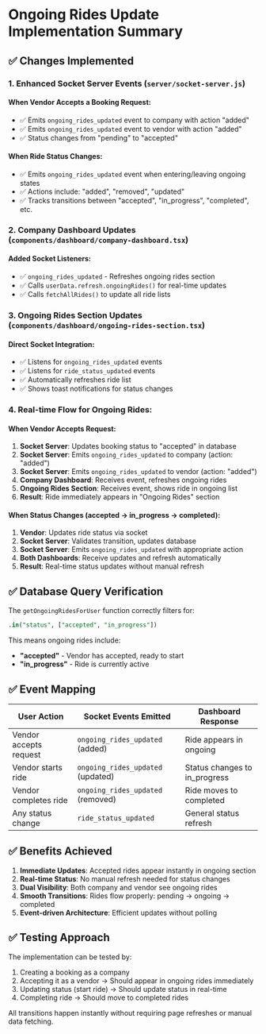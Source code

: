 # Ongoing Rides Update Implementation Summary

## ✅ Changes Implemented

### 1. Enhanced Socket Server Events (`server/socket-server.js`)

#### When Vendor Accepts a Booking Request:
- ✅ Emits `ongoing_rides_updated` event to company with action "added" 
- ✅ Emits `ongoing_rides_updated` event to vendor with action "added"
- ✅ Status changes from "pending" to "accepted"

#### When Ride Status Changes:
- ✅ Emits `ongoing_rides_updated` event when entering/leaving ongoing states
- ✅ Actions include: "added", "removed", "updated"
- ✅ Tracks transitions between "accepted", "in_progress", "completed", etc.

### 2. Company Dashboard Updates (`components/dashboard/company-dashboard.tsx`)

#### Added Socket Listeners:
- ✅ `ongoing_rides_updated` - Refreshes ongoing rides section
- ✅ Calls `userData.refresh.ongoingRides()` for real-time updates
- ✅ Calls `fetchAllRides()` to update all ride lists

### 3. Ongoing Rides Section Updates (`components/dashboard/ongoing-rides-section.tsx`)

#### Direct Socket Integration:
- ✅ Listens for `ongoing_rides_updated` events
- ✅ Listens for `ride_status_updated` events  
- ✅ Automatically refreshes ride list
- ✅ Shows toast notifications for status changes

### 4. Real-time Flow for Ongoing Rides:

#### When Vendor Accepts Request:
1. **Socket Server**: Updates booking status to "accepted" in database
2. **Socket Server**: Emits `ongoing_rides_updated` to company (action: "added")
3. **Socket Server**: Emits `ongoing_rides_updated` to vendor (action: "added")
4. **Company Dashboard**: Receives event, refreshes ongoing rides
5. **Ongoing Rides Section**: Receives event, shows ride in ongoing list
6. **Result**: Ride immediately appears in "Ongoing Rides" section

#### When Status Changes (accepted → in_progress → completed):
1. **Vendor**: Updates ride status via socket
2. **Socket Server**: Validates transition, updates database
3. **Socket Server**: Emits `ongoing_rides_updated` with appropriate action
4. **Both Dashboards**: Receive updates and refresh automatically
5. **Result**: Real-time status updates without manual refresh

## ✅ Database Query Verification

The `getOngoingRidesForUser` function correctly filters for:
```sql
.in("status", ["accepted", "in_progress"])
```

This means ongoing rides include:
- **"accepted"** - Vendor has accepted, ready to start
- **"in_progress"** - Ride is currently active

## ✅ Event Mapping

| User Action | Socket Events Emitted | Dashboard Response |
|-------------|----------------------|-------------------|
| Vendor accepts request | `ongoing_rides_updated` (added) | Ride appears in ongoing |
| Vendor starts ride | `ongoing_rides_updated` (updated) | Status changes to in_progress |
| Vendor completes ride | `ongoing_rides_updated` (removed) | Ride moves to completed |
| Any status change | `ride_status_updated` | General status refresh |

## ✅ Benefits Achieved

1. **Immediate Updates**: Accepted rides appear instantly in ongoing section
2. **Real-time Status**: No manual refresh needed for status changes  
3. **Dual Visibility**: Both company and vendor see ongoing rides
4. **Smooth Transitions**: Rides flow properly: pending → ongoing → completed
5. **Event-driven Architecture**: Efficient updates without polling

## ✅ Testing Approach

The implementation can be tested by:
1. Creating a booking as a company
2. Accepting it as a vendor → Should appear in ongoing rides immediately
3. Updating status (start ride) → Should update status in real-time
4. Completing ride → Should move to completed rides

All transitions happen instantly without requiring page refreshes or manual data fetching.
